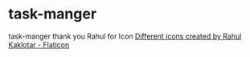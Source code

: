 # task-manger
task-manger
thank you Rahul for Icon 
<a href="https://www.flaticon.com/free-icons/different" title="different icons">Different icons created by Rahul Kaklotar - Flaticon</a>
